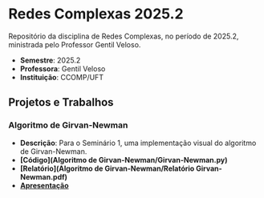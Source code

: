# Redes Complexas 2025.2

Repositório da disciplina de Redes Complexas, no período de 2025.2, ministrada pelo Professor Gentil Veloso.

- **Semestre**: 2025.2
- **Professora**: Gentil Veloso
- **Instituição**: CCOMP/UFT

## Projetos e Trabalhos

### Algoritmo de Girvan-Newman

-   **Descrição**: Para o Seminário 1, uma implementação visual do algoritmo de Girvan-Newman.
-   **[Código](Algoritmo de Girvan-Newman/Girvan-Newman.py)**
-   **[Relatório](Algoritmo de Girvan-Newman/Relatório Girvan-Newman.pdf)**
-   **[Apresentação](https://www.figma.com/slides/4bSEhHyqogqDzkAJUz0488/Girvan-Newman?node-id=1-337&t=GczRYE4zjmzXlGs2-1)**
